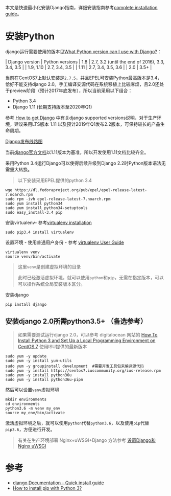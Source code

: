 本文是快速最小化安装Django指南，详细安装指南参考[complete installation guide](https://docs.djangoproject.com/en/1.11/topics/install/)。

# 安装Python

django运行需要使用的版本见[What Python version can I use with Django?](https://docs.djangoproject.com/en/1.11/faq/install/#faq-python-version-support)：

| Django version | Python versions
| 1.8 | 2.7, 3.2 (until the end of 2016), 3.3, 3.4, 3.5 |
| 1.9, 1.10 | 2.7, 3.4, 3.5 |
| 1.11 | 2.7, 3.4, 3.5, 3.6 |
| 2.0 | 3.5+ |

当前在CentOS7上默认安装是`2.7.5`，并且EPEL可安装Python最高版本是3.4，恰好不能支持django 2.0。手工编译安源代码在系统移植上比较麻烦，且2.0还处于preview阶段（预计2017年底发布），所以当前采用以下组合：

* Python 3.4
* Django 1.11 (长期支持版本至2020年Q1)

参考 [How to get Django](https://www.djangoproject.com/download/) 中有关django supported versions说明，对于生产环境，建议采用LTS版本 1.11 以及预计2019年Q1发布2.2版本，可保持较长的产品生命周期。

[Django发布线路图](../../../../img/develop/python/django/startup/django-release-roadmap.png)

当前[django官方文档](https://docs.djangoproject.com/)以1.11版本为基准，所以开发使用1.11文档比较齐全。

采用Python 3.4运行Django可以使得后续升级到Django 2.2时Python版本语法无需重大转换。

> 以下安装采用EPEL提供的python 3.4

```
wge https://dl.fedoraproject.org/pub/epel/epel-release-latest-7.noarch.rpm
sudo rpm -ivh epel-release-latest-7.noarch.rpm
sudo yum install python34
sudo yum install python34-setuptools
sudo easy_install-3.4 pip
```

安装virtualenv- 参考[virtualenv installation](https://virtualenv.pypa.io/en/stable/installation/)

```
sudo pip3.4 install virtualenv
```

设置环境 - 使用普通用户身份 - 参考 [virtualenv User Guide](https://virtualenv.pypa.io/en/stable/userguide/)

```
virtualenv venv
source venv/bin/activate
```

> 这里`venv`是创建虚拟环境的目录
>
> 此时已经激活虚拟环境，就可以使用`python`和`pip`，无需在指定版本，可以可以操作系统全局安装版本区分。

安装django

```
pip install django
```

## 安装django 2.0所需python3.5+ （备选参考）

> 如果需要测试运行django 2.0，可以参考 digitalocean 网站的 [How To Install Python 3 and Set Up a Local Programming Environment on CentOS 7](https://www.digitalocean.com/community/tutorials/how-to-install-python-3-and-set-up-a-local-programming-environment-on-centos-7) 使用ISU提供的最新版本

```
sudo yum -y update
sudo yum -y install yum-utils
sudo yum -y groupinstall development  #需要开发工具包来编译源代码
sudo yum -y install https://centos7.iuscommunity.org/ius-release.rpm
sudo yum -y install python36u
sudo yum -y install python36u-pipn
```

然后可以设置`venv`虚拟环境

```
mkdir environments
cd environments
python3.6 -m venv my_env
source my_env/bin/activate
```

激活虚拟环境之后，就可以使用`python`代替`python3.6`，以及使用`pip`代替`pip3.6`，方便进行开发。

> 有关在生产环境部署 Nginx+uWSGI+Django 方法参考 [设置Django和Nginx uWSGI](../../../../service/nginx/setup_django_with_uwsgi_nginx.md)

# 参考

* [django Documentation - Quick install guide](https://docs.djangoproject.com/en/1.11/intro/install/)
* [How to install pip with Python 3?](https://stackoverflow.com/questions/6587507/how-to-install-pip-with-python-3)